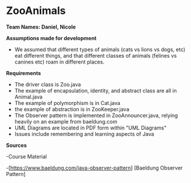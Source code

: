 # ZooAnimals
 
**Team Names: Daniel, Nicole**

**Assumptions made for development**
- We assumed that different types of animals (cats vs lions vs dogs, etc) eat different things, and that different classes of animals (felines vs canines etc) roam in different places.

**Requirements**
- The driver class is Zoo.java
- The example of encapsulation, identity, and abstract class are all in Animal.java
- The example of polymorphism is in Cat.java
- the example of abstraction is in ZooKeeper.java
- The Observer pattern is implemented in ZooAnnouncer.java, relying heavily on an example from baeldung.com
- UML Diagrams are located in PDF form within \"UML Diagrams"
- Issues include remembering and learning aspects of Java

**Sources**

-Course Material

-[https://www.baeldung.com/java-observer-pattern] [Baeldung Observer Pattern]